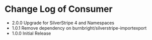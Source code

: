 # Change Log of Consumer

* 2.0.0 Upgrade for SilverStripe 4 and Namespaces
* 1.0.1 Remove dependency on burnbright/silverstripe-importexport
* 1.0.0 Initial Release
